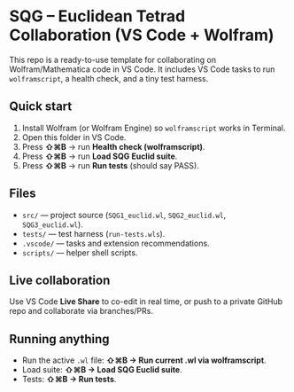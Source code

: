 # SQG – Euclidean Tetrad Collaboration (VS Code + Wolfram)

This repo is a ready-to-use template for collaborating on Wolfram/Mathematica code in VS Code.
It includes VS Code tasks to run `wolframscript`, a health check, and a tiny test harness.

## Quick start

1. Install Wolfram (or Wolfram Engine) so `wolframscript` works in Terminal.
2. Open this folder in VS Code.
3. Press **⇧⌘B** → run **Health check (wolframscript)**.
4. Press **⇧⌘B** → run **Load SQG Euclid suite**.
5. Press **⇧⌘B** → run **Run tests** (should say PASS).

## Files
- `src/` — project source (`SQG1_euclid.wl`, `SQG2_euclid.wl`, `SQG3_euclid.wl`).
- `tests/` — test harness (`run-tests.wls`).
- `.vscode/` — tasks and extension recommendations.
- `scripts/` — helper shell scripts.

## Live collaboration
Use VS Code **Live Share** to co-edit in real time, or push to a private GitHub repo and collaborate via branches/PRs.

## Running anything
- Run the active `.wl` file: **⇧⌘B → Run current .wl via wolframscript**.
- Load suite: **⇧⌘B → Load SQG Euclid suite**.
- Tests: **⇧⌘B → Run tests**.
